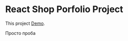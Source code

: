 # React Shop Porfolio Project

This project [Demo](https://vav67.github.io/08nepomnyasci-react).

Просто проба
